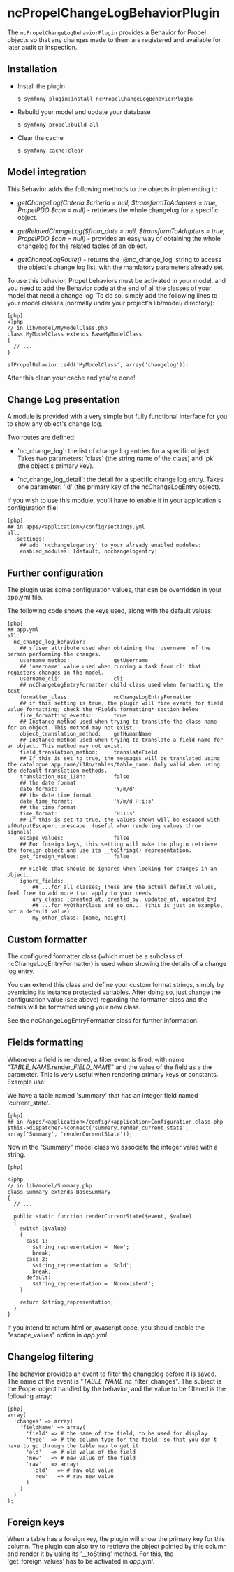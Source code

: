 ncPropelChangeLogBehaviorPlugin
===============================

The `ncPropelChangeLogBehaviorPlugin` provides a Behavior for Propel objects so that any changes made to them are registered and available for later audit or inspection.

Installation
------------

  * Install the plugin

        $ symfony plugin:install ncPropelChangeLogBehaviorPlugin
        
  * Rebuild your model and update your database
  
        $ symfony propel:build-all

  * Clear the cache

        $ symfony cache:clear

Model integration
-----------------

This Behavior adds the following methods to the objects implementing it:

  * *getChangeLog(Criteria $criteria = null, $transformToAdapters = true, PropelPDO $con = null)* - retrieves the whole changelog for a specific object.

  * *getRelatedChangeLog($from_date = null, $transformToAdapters = true, PropelPDO $con = null)* - provides an easy way of obtaining the whole changelog for the related tables of an object.

  * *getChangeLogRoute()* - returns the '@nc_change_log' string to access the object's change log list, with the mandatory parameters already set.

To use this behavior, Propel behaviors must be activated in your model, and you need to add the Behavior code at the end of all the classes of your model that need a change log. To do so, simply add the following lines to your model classes (normally under your project's lib/model/ directory):

    [php]
    <?php
    // in lib/model/MyModelClass.php
    class MyModelClass extends BaseMyModelClass
    {
      // ...
    }
    
    sfPropelBehavior::add('MyModelClass', array('changelog'));

After this clean your cache and you're done!


Change Log presentation
-----------------------

A module is provided with a very simple but fully functional interface for you to show any object's change log.

Two routes are defined:

  * 'nc_change_log': the list of change log entries for a specific object. Takes two parameters: 'class' (the string name of the class) and 'pk' (the object's primary key).

  * 'nc_change_log_detail': the detail for a specific change log entry. Takes one parameter: 'id' (the primary key of the ncChangeLogEntry object).

If you wish to use this module, you'll have to enable it in your application's configuration file:

    [php]
    ## in apps/<application>/config/settings.yml
    all:
      .settings:
        ## add 'ncchangelogentry' to your already enabled modules:
        enabled_modules: [default, ncchangelogentry]


Further configuration
---------------------

The plugin uses some configuration values, that can be overridden in your app.yml file.

The following code shows the keys used, along with the default values:

    [php]
    ## app.yml
    all:
      nc_change_log_behavior:
        ## sfUser attribute used when obtaining the 'username' of the person performing the changes.
        username_method:              getUsername
        ## 'username' value used when running a task from cli that registers changes in the model.
        username_cli:                 cli
        ## ncChangeLogEntryFormatter child class used when formatting the text
        formatter_class:              ncChangeLogEntryFormatter
        ## if this setting is true, the plugin will fire events for field value formatting; check the *Fields formatting* section below
        fire_formatting_events:       true
        ## Instance method used when trying to translate the class name for an object. This method may not exist.
        object_translation_method:    getHumanName
        ## Instance method used when trying to translate a field name for an object. This method may not exist.
        field_translation_method:     translateField
        ## If this is set to true, the messages will be translated using the catalogue app_name/i18n/tables/table_name. Only valid when using the default translation methods.
        translation_use_i18n:         false
        ## the date format
        date_format:                  'Y/m/d'
        ## the date time format
        date_time_format:             'Y/m/d H:i:s'
        ## the time format
        time_format:                  'H:i:s'
        ## If this is set to true, the values shown will be escaped with sfOutputEscaper::unescape. (useful when rendering values throw signals).
        escape_values:                false
        ## For foreign keys, this setting will make the plugin retrieve the foreign object and use its __toString() representation.
        get_foreign_values:           false

        ## Fields that should be ignored when looking for changes in an object...
        ignore_fields:
            ## ...for all classes; These are the actual default values, feel free to add more that apply to your needs
            any_class: [created_at, created_by, updated_at, updated_by]
            ## ...for MyOtherClass and so on... (this is just an example, not a default value)
            my_other_class: [name, height]

Custom formatter
----------------

The configured formatter class (which must be a subclass of ncChangeLogEntryFormatter) is used when showing the details of a change log entry.

You can extend this class and define your custom format strings, simply by overriding its instance protected variables. After doing so, just change the configuration value (see above) regarding the formatter class and the details will be formatted using your new class.

See the ncChangeLogEntryFormatter class for further information.


Fields formatting
-----------------
Whenever a field is rendered, a filter event is fired, with name "*TABLE_NAME*.render_*FIELD_NAME*" and the value of the field as a the parameter. This is very useful when rendering primary keys or constants. Example use:

We have a table named 'summary' that has an integer field named 'current_state'.

    
    [php]
    ## in /apps/<application>/config/<application>Configuration.class.php
    $this->dispatcher->connect('summary.render_current_state', array('Summary', 'renderCurrentState'));

Now in the "Summary" model class we associate the integer value with a string.

    [php]
    
    <?php
    // in lib/model/Summary.php
    class Summary extends BaseSummary
    {
      // ...
    
      public static function renderCurrentState($event, $value)
      {
        switch ($value)
        {
          case 1:
            $string_representation = 'New';
            break;
          case 2:
            $string_representation = 'Sold';
            break;
          default:
            $string_representation = 'Nonexistent';
        }
        
        return $string_representation;
      }
    }

If you intend to return html or javascript code, you should enable the "escape_values" option in *app.yml*.


Changelog filtering
-------------------

The behavior provides an event to filter the changelog before it is saved. 
The name of the event is "*TABLE_NAME*.nc_filter_changes". 
The subject is the Propel object handled by the behavior, and the value to be filtered is the following array:

    [php]
    array(
      'changes' => array(
        'fieldName' => array(
          'field' => # the name of the field, to be used for display
          'type'  => # the column type for the field, so that you don't have to go through the table map to get it
          'old'   => # old value of the field
          'new'   => # new value of the field
          'raw'   => array(
            'old'   => # raw old value
            'new'   => # raw new value
          )
        )
      )
    );


Foreign keys
------------

When a table has a foreign key, the plugin will show the primary key for this column. The plugin can also try to retrieve the object pointed by this column and render it by using its '__toString' method. For this, the 'get_foreign_values' has to be activated in *app.yml*.


